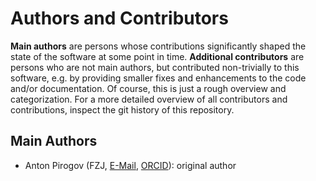 # Authors and Contributors

**Main authors** are persons whose contributions significantly shaped 
the state of the software at some point in time. 
**Additional contributors** are persons who are not main authors,
but contributed non-trivially to this software,
e.g. by providing smaller fixes and enhancements to the code and/or documentation.
Of course, this is just a rough overview and categorization.
For a more detailed overview of all contributors and contributions,
inspect the git history of this repository.

## Main Authors
- Anton Pirogov (FZJ, [E-Mail](mailto:a.pirogov@fz-juelich.de), [ORCID](https://orcid.org/0000-0002-5077-7497)): original author

<!--
## Additional Contributions
We would also like to thank the following people for their contributions:
- Name (Affiliation, E-mail, ORCID):
Summary of contribution
-->
